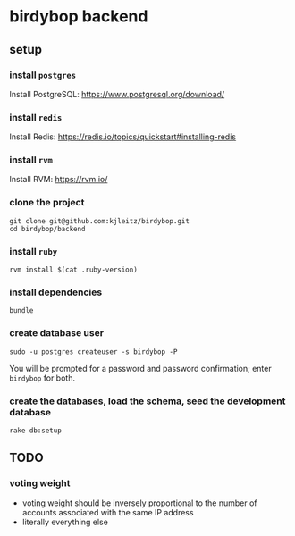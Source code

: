 # birdybop backend

## setup

### install `postgres`

Install PostgreSQL: https://www.postgresql.org/download/

### install `redis`

Install Redis: https://redis.io/topics/quickstart#installing-redis

### install `rvm`

Install RVM: https://rvm.io/

### clone the project

```
git clone git@github.com:kjleitz/birdybop.git
cd birdybop/backend
```

### install `ruby`

```
rvm install $(cat .ruby-version)
```

### install dependencies

```
bundle
```

### create database user

```
sudo -u postgres createuser -s birdybop -P
```

You will be prompted for a password and password confirmation; enter `birdybop` for both.

### create the databases, load the schema, seed the development database

```
rake db:setup
```

## TODO

### voting weight

- voting weight should be inversely proportional to the number of accounts associated with the same IP address
- literally everything else
